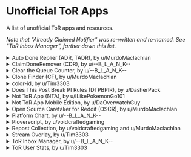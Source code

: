 # Unofficial ToR Apps
A list of unofficial ToR apps and resources.

*Note that "Already Claimed Notifier" was re-written and re-named. See "ToR Inbox Manager", farther down this list.*

</details>

<details><summary> Auto Done Replier (ADR, TADR), by u/MurdoMaclachlan </summary>  

---

- [GitHub](https://github.com/MurdoMaclachlan/tadr)  
- [PyPi](https://pypi.org/project/tadr/)

From its README:
> Also known as TADR, this program monitors the Reddit inbox of its user and detects comment from the r/TranscribersOfReddit bot notifying them that it could not find their transcription.

---

</details>

<details><summary> ClaimDoneRemover (CDR), by u/--B_L_A_N_K-- </summary>  

---

- [GitHub](https://github.com/TheodoreHua/ClaimDoneRemover)  

From its README:
> Also known as CDRemover or CDR, this program removes "claim" and "done" comments after a period of time. It is designed with r/TranscribersOfReddit transcribers in mind; specifically those who are tired of these comments clogging up their profiles.

*Warning: this program is known to be prone to a bug that can cause the ToR-Stats Discord bot to freeze.*

---

</details>

<details><summary> Clear the Queue Counter, by u/--B_L_A_N_K-- </summary>  

---

- [Website](https://www.theodorehua.dev/app/clear-the-queue/countdown)

Provides a counter for how many posts in the queue are Unclaimed, In Progress and Completed, as well as differences with the last refresh. Refreshes every 5 minutes.

---

</details>

<details><summary> Clone Finder (CF), by u/MurdoMaclachlan </summary>  

---

- [GitHub](https://github.com/MurdoMaclachlan/clone-finder)  

From its README:
> This small tool finds, notifies and documents cloned posts in r/TranscribersOfReddit queue. These clones arise as a result of Reddit sending an error response despite there actually being no error, causing the bot to attempt to post again and resulting in a clone appearing.

*Note: This program is probably not very useful for people who are not moderators, as they can only report clones, not remove them.*

---

</details>

<details><summary> color-id, by u/Tim3303 </summary>  

---

- [Wesbite](https://timjentzsch.github.io/color-id/)
- [GitHub](https://github.com/TimJentzsch/color-id)  

From its README:
> A tool to determine the names of colors.

An especially useful project for those with colour deficiency.

---

</details>


<details><summary> Does This Post Break PI Rules (DTPBPIR), by u/DasherPack </summary>  

---

- [Website](https://sites.google.com/view/doesitbreakpirules/)  

---

</details>

<details><summary> Not ToR App (NTA), by u/ILikePokemonGo101 </summary>

---

- [Website](https://transcribing.app/logged-in)

This project is created to streamline the transcription process, allowing quicker browsing of the queue, reviewing of posts' contents and comments, claiming of them, and completion of the transcription through template macros and automatic splitting of transcriptions over the character limit.

*Warning: this program is known to be prone to several bugs, including failure to post "done", occasional failure to post subsequent comments in multi-comment transcriptions, and increased chance of accidentally stealing already claimed transcriptions.*

---

</details>

<details><summary> Not ToR App Mobile Edition, by u/DaOverwatchGuy </summary>
  
---

- [GitHub](https://github.com/ichbineinNerd/not-tor-app-mobile-edition)

Similar to the website edition of Not ToR App, this streamlines the transcription process for mobile.

*Warning: while it is easier to transcribe on mobile with this app than it is with a non-transcription-focused Reddit app, it is still much harder transcribing on mobile than on desktop/laptop.*

---

</details>

<details><summary> Open Source Caretaker for Reddit (OSCR), by u/MurdoMaclachlan </summary>
  
---

- [GitHub](https://github.com/MurdoMaclachlan/oscr)
- [PyPi](https://pypi.org/project/oscr/)

From its README:
> More lovingly known as Oscar, this program removes blacklisted comments after a period of time. It is designed with r/TranscribersOfReddit transcribers in mind; specifically those who are tired of these comments clogging up their profiles, thus the contents of the default blacklist.

*Warning: this program is known to be prone to a bug that can cause the ToR-Stats Discord bot to freeze.*

---

</details>

<details><summary> Platform Chart, by u/--B_L_A_N_K-- </summary>
  
---

- [GitHub](https://github.com/TheodoreHua/ToR-Platform-Chart)

From its README:
> An unofficial repository of references (and sometimes unofficial templates) for various platforms that r/TranscribersOfReddit users may come across. (Partly inspired by u/Halailah and ToR-Repost-Collection).

---

</details>

<details><summary> Ploverscript, by u/voidcraftedgaming </summary>
  
---

- [GitHub](https://github.com/codingJWilliams/Ploverscript)

From its README:
> Ploverscript is a lightweight Python script that automates the process of transcribing with r/transcribersofreddit.

Also, a warning from the repository:
> To use the script you **must** modmail /r/TranscribersOfReddit mods to seek permission.

---

</details>

<details><summary> Repost Collection, by u/voidcraftedgaming and u/MurdoMaclachlan </summary>
  
---

- [u/voidcraftedgaming's original GitHub repository](https://github.com/codingJWilliams/ToR-Repost-Collection)
- [Fork by u/MurdoMaclachlan](https://github.com/MurdoMaclachlan/ToR-Repost-Collection)

From the original's README:
> This allows us to transcribe with more ease and get gammas faster, provide image transcriptions for those with vision impairments/ who use text-to-speech software, and those on mobile or with limited data.

The project contains a repository of references and templates for various commonly reposted memes and images. u/MurdoMaclachlan forked the repository because the original is no longer maintained and is somewhat out of date.

---

</details>

<details><summary> Stream Overlay, by u/Tim3303 </summary>
  
---

- [Overlay Generator](https://timjentzsch.github.io/tor-user-stats/stream.html)
- [GitHub](https://github.com/TimJentzsch/tor-user-stats)

Hosted on the same repository as ToR User Stats (see below), this was created with the intent of making an easy-to-use, stats-related overlay for transcribers who stream their transcriptions, but with a little tweaking can also be used a desktop applet to help you track your stats as you transcribe.

---

</details>

<details><summary> ToR Inbox Manager, by u/--B_L_A_N_K-- </summary>
  
---
  
- [GitHub](https://github.com/TheodoreHua/AlreadyClaimedNotifier)  

From its README:
> Also known as ACN, this program sends a notification to the user when it detects a comment reply stating that the post their doing has already been claimed. It is designed with r/TranscribersOfReddit transcribers in mind; specifically those who don't want to summon an angry mod...

---

</details>

<details><summary> ToR User Stats, by u/Tim3303 </summary>
  
---

## CURRENTLY BROKEN
  
- [Website](https://timjentzsch.github.io/tor-user-stats/)
- [GitHub](https://github.com/TimJentzsch/tor-user-stats)

From its README:
> This is a tool to obtain user-related statistics to /r/TranscribersOfReddit related transcriptions.

The stats and analyses provided by the project include: graphs, peaks and averages, 100/24 progress, most upvoted transcriptions, and more.

---

</details>
